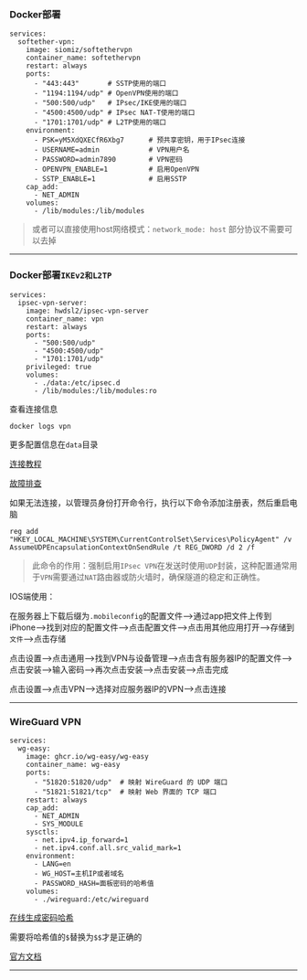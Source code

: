 ### Docker部署
```
services:
  softether-vpn:
    image: siomiz/softethervpn
    container_name: softethervpn
    restart: always
    ports:
      - "443:443"       # SSTP使用的端口
      - "1194:1194/udp" # OpenVPN使用的端口
      - "500:500/udp"   # IPsec/IKE使用的端口
      - "4500:4500/udp" # IPsec NAT-T使用的端口
      - "1701:1701/udp" # L2TP使用的端口
    environment:
      - PSK=yM5XdQXECfR6Xbg7      # 预共享密钥，用于IPsec连接
      - USERNAME=admin            # VPN用户名
      - PASSWORD=admin7890        # VPN密码
      - OPENVPN_ENABLE=1          # 启用OpenVPN
      - SSTP_ENABLE=1             # 启用SSTP
    cap_add:
      - NET_ADMIN
    volumes:
      - /lib/modules:/lib/modules
```

> 或者可以直接使用host网络模式：`network_mode: host`
> 部分协议不需要可以去掉

---
### Docker部署`IKEv2和L2TP`
```
services:
  ipsec-vpn-server:
    image: hwdsl2/ipsec-vpn-server
    container_name: vpn
    restart: always
    ports:
      - "500:500/udp"
      - "4500:4500/udp"
      - "1701:1701/udp"
    privileged: true
    volumes:
      - ./data:/etc/ipsec.d
      - /lib/modules:/lib/modules:ro
```
查看连接信息
```
docker logs vpn
```
更多配置信息在`data`目录

[连接教程](https://github.com/hwdsl2/setup-ipsec-vpn/blob/master/docs/ikev2-howto-zh.md#android)

[故障排查](https://github.com/hwdsl2/setup-ipsec-vpn/blob/master/docs/clients-zh.md#ikev1-%E6%95%85%E9%9A%9C%E6%8E%92%E9%99%A4)

如果无法连接，以管理员身份打开命令行，执行以下命令添加注册表，然后重启电脑
```
reg add "HKEY_LOCAL_MACHINE\SYSTEM\CurrentControlSet\Services\PolicyAgent" /v AssumeUDPEncapsulationContextOnSendRule /t REG_DWORD /d 2 /f
```
> 此命令的作用：强制启用`IPsec VPN`在发送时使用`UDP`封装，这种配置通常用于`VPN`需要通过`NAT`路由器或防火墙时，确保隧道的稳定和正确性。


IOS端使用：

在服务器上下载后缀为`.mobileconfig`的配置文件——>通过app把文件上传到iPhone——>找到对应的配置文件——>点击配置文件——>点击用其他应用打开——>存储到`文件`——>点击存储

点击设置——>点击通用——>找到VPN与设备管理——>点击含有服务器IP的配置文件——>点击安装——>输入密码——>再次点击安装——>点击安装——>点击完成

点击设置——>点击VPN——>选择对应服务器IP的VPN——>点击连接


---

### WireGuard VPN



```
services:
  wg-easy:
    image: ghcr.io/wg-easy/wg-easy
    container_name: wg-easy
    ports:
      - "51820:51820/udp"  # 映射 WireGuard 的 UDP 端口
      - "51821:51821/tcp"  # 映射 Web 界面的 TCP 端口
    restart: always
    cap_add:
      - NET_ADMIN
      - SYS_MODULE
    sysctls:
      - net.ipv4.ip_forward=1
      - net.ipv4.conf.all.src_valid_mark=1
    environment:
      - LANG=en
      - WG_HOST=主机IP或者域名
      - PASSWORD_HASH=面板密码的哈希值
    volumes:
      - ./wireguard:/etc/wireguard
```

[在线生成密码哈希](https://uutool.cn/php-password/)

需要将哈希值的`$`替换为`$$`才是正确的


[官方文档](https://github.com/wg-easy/wg-easy)



---


